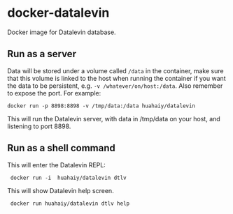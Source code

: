 # docker-datalevin

Docker image for Datalevin database.

## Run as a server

Data will be stored under a volume called `/data` in the container, make sure that this volume is linked to the host when running the container if you want the data to be persistent, e.g. `-v /whatever/on/host:/data`. Also remember to expose the port. For example:

```console
docker run -p 8898:8898 -v /tmp/data:/data huahaiy/datalevin
```
This will run the Datalevin server, with data in /tmp/data on your host, and listening to port 8898.

## Run as a shell command

This will enter the Datalevin REPL:

```console
 docker run -i  huahaiy/datalevin dtlv
```

This will show Datalevin help screen.

```console
 docker run huahaiy/datalevin dtlv help
```
